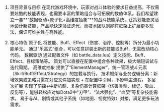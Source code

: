 1. 项目背景与目标
在现代游戏环境中，玩家对战斗体验的要求日益提高，不仅需要炫酷的技能表现，也需要丰富的策略组合与可拓展的数值体系。我们希望建立一套**“数据驱动+原子化+高维度抽象”**的战斗技能系统，让策划能更灵活地设计新技能，产品能快速验证迭代，而技术团队则能在框架上扩展更多玩法，保证可维护性与高性能。

2. 核心特色
原子化
将技能、Buff、Effect（伤害、治疗、控制等）拆分为最小功能单元。
通过“乐高式”组合，可以任意拼装出新的技能或Buff，无需改动核心代码。
数据驱动
通过配置文件（如 battle_data.lua）定义技能、Buff、Effect、目标策略等。
策划可以直接在配置中组合各种效果，极大缩短调试与迭代周期。
高维度抽象
提供了“ElementManager”，统一管理战斗元素（Skill/Buff/Effect/Strategy）的加载与执行。
技术框架与业务逻辑分离：新增效果或策略只需在对应文件加实现 + 在配置中引用，不影响主流程。
多层次扩展
实现了前摇+中断机制、复杂伤害计算框架（伤害类型、标记、吸血、反伤等），能够轻松应对如Dota2中“刃甲”、“法术强化”、“血契”等复杂技能需求。
易于与AI、剧情或其他子系统（如地图、视觉特效）对接，满足更多玩法需求。
